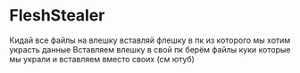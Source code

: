 # FleshStealer
Кидай все файлы на влешку
вставляй флешку в пк из которого мы хотим украсть данные 
Вставляем влешку в свой пк
берём файлы куки которые мы украли и вставляем вместо своих (см ютуб)
